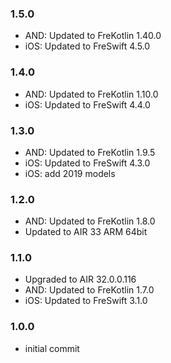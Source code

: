 ### 1.5.0
- AND: Updated to FreKotlin 1.40.0
- iOS: Updated to FreSwift 4.5.0

### 1.4.0
- AND: Updated to FreKotlin 1.10.0
- iOS: Updated to FreSwift 4.4.0

### 1.3.0
- AND: Updated to FreKotlin 1.9.5
- iOS: Updated to FreSwift 4.3.0
- iOS: add 2019 models

### 1.2.0
- AND: Updated to FreKotlin 1.8.0
- Updated to AIR 33 ARM 64bit

### 1.1.0
- Upgraded to AIR 32.0.0.116
- AND: Updated to FreKotlin 1.7.0
- iOS: Updated to FreSwift 3.1.0

### 1.0.0  
- initial commit
